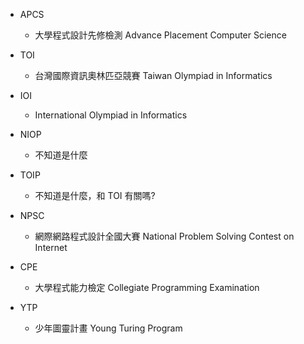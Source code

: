 - APCS
  - 大學程式設計先修檢測 Advance Placement Computer Science

- TOI 
  - 台灣國際資訊奧林匹亞競賽 Taiwan Olympiad in Informatics

- IOI
  - International Olympiad in Informatics

- NIOP
  - 不知道是什麼

- TOIP
  - 不知道是什麼，和 TOI 有關嗎?

- NPSC
  - 網際網路程式設計全國大賽 National Problem Solving Contest on Internet

- CPE
  - 大學程式能力檢定 Collegiate Programming Examination

- YTP
  - 少年圖靈計畫 Young Turing Program
